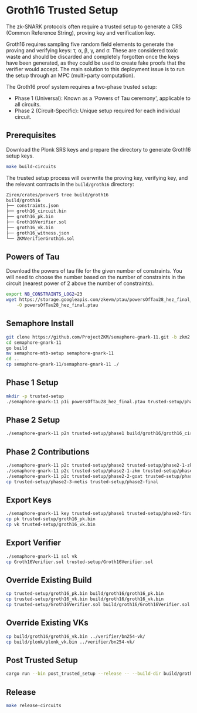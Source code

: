 # Groth16 Trusted Setup

The zk-SNARK protocols often require a trusted setup to generate a CRS (Common Reference String), proving key and verification key.

Groth16 requires sampling five random field elements to generate the proving and verifying keys: τ, α, β, γ, and σ. These are considered toxic waste and should be discarded and completely forgotten once the keys have been generated, as they could be used to create fake proofs that the verifier would accept. The main solution to this deployment issue is to run the setup through an MPC (multi-party computation).

The Groth16 proof system requires a two-phase trusted setup:
- Phase 1 (Universal): Known as a 'Powers of Tau ceremony', applicable to all circuits.
- Phase 2 (Circuit-Specific): Unique setup required for each individual circuit.

## Prerequisites

Download the Plonk SRS keys and prepare the directory to generate Groth16 setup keys.

```bash
make build-circuits
```

The trusted setup process will overwrite the proving key, verifying key, and the relevant
contracts in the `build/groth16` directory:

```bash
Ziren/crates/prover$ tree build/groth16
build/groth16
├── constraints.json
├── groth16_circuit.bin
├── groth16_pk.bin
├── Groth16Verifier.sol
├── groth16_vk.bin
├── groth16_witness.json
└── ZKMVerifierGroth16.sol
```

## Powers of Tau

Download the powers of tau file for the given number of constraints. You will need to choose the 
number based on the number of constraints in the circuit (nearest power of 2 above the number of constraints).

```bash
export NB_CONSTRAINTS_LOG2=23
wget https://storage.googleapis.com/zkevm/ptau/powersOfTau28_hez_final_${NB_CONSTRAINTS_LOG2}.ptau \
    -O powersOfTau28_hez_final.ptau
```

## Semaphore Install

```bash
git clone https://github.com/ProjectZKM/semaphore-gnark-11.git -b zkm2
cd semaphore-gnark-11
go build
mv semaphore-mtb-setup semaphore-gnark-11
cd ..
cp semaphore-gnark-11/semaphore-gnark-11 ./
```

## Phase 1 Setup

```bash
mkdir -p trusted-setup
./semaphore-gnark-11 p1i powersOfTau28_hez_final.ptau trusted-setup/phase1
```

## Phase 2 Setup

```bash
./semaphore-gnark-11 p2n trusted-setup/phase1 build/groth16/groth16_circuit.bin trusted-setup/phase2 trusted-setup/evals
```

## Phase 2 Contributions

```bash
./semaphore-gnark-11 p2c trusted-setup/phase2 trusted-setup/phase2-1-zkm
./semaphore-gnark-11 p2c trusted-setup/phase2-1-zkm trusted-setup/phase2-2-goat
./semaphore-gnark-11 p2c trusted-setup/phase2-2-goat trusted-setup/phase2-3-metis
cp trusted-setup/phase2-3-metis trusted-setup/phase2-final
```

## Export Keys

```bash
./semaphore-gnark-11 key trusted-setup/phase1 trusted-setup/phase2-final trusted-setup/evals build/groth16/groth16_circuit.bin
cp pk trusted-setup/groth16_pk.bin
cp vk trusted-setup/groth16_vk.bin
```

## Export Verifier

```bash
./semaphore-gnark-11 sol vk
cp Groth16Verifier.sol trusted-setup/Groth16Verifier.sol
```

## Override Existing Build

```bash
cp trusted-setup/groth16_pk.bin build/groth16/groth16_pk.bin
cp trusted-setup/groth16_vk.bin build/groth16/groth16_vk.bin
cp trusted-setup/Groth16Verifier.sol build/groth16/Groth16Verifier.sol
```

## Override Existing VKs

```bash
cp build/groth16/groth16_vk.bin ../verifier/bn254-vk/
cp build/plonk/plonk_vk.bin ../verifier/bn254-vk/
```

## Post Trusted Setup

```bash
cargo run --bin post_trusted_setup --release -- --build-dir build/groth16
```

## Release

```bash
make release-circuits
```
